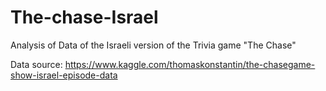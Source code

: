 # The-chase-Israel
Analysis of Data of the Israeli version of the Trivia game "The Chase"

Data source: https://www.kaggle.com/thomaskonstantin/the-chasegame-show-israel-episode-data
